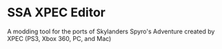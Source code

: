 # SSA XPEC Editor
 A modding tool for the ports of Skylanders Spyro's Adventure created by XPEC (PS3, Xbox 360, PC, and Mac)
